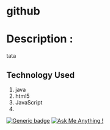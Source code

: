 
# github

# Description :
tata

## Technology Used
1. java
2. html5
1. JavaScript
2. 


[![Generic badge](https://img.shields.io/badge/Maintained%3F-no-red.svg)](https://shields.io/)
[![Ask Me Anything !](https://img.shields.io/badge/Ask%20me-anything-1abc9c.svg)](https://GitHub.com/zoo)

